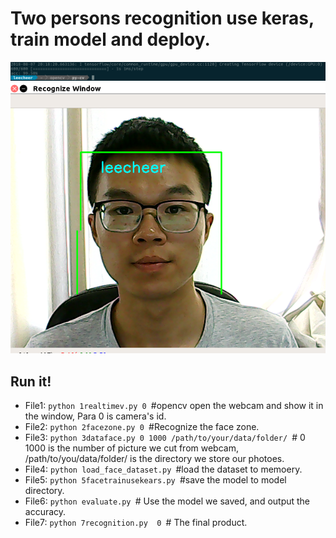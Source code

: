 Two persons recognition use keras, train model and deploy.
==========================================================
![screenshot](1.png)
![upload](kerastest.png)


Run it!
-------
* File1: `python 1realtimev.py 0 `#opencv open the webcam and show it in the window, Para 0 is camera's id.
* File2: `python 2facezone.py 0 `#Recognize the face zone.
* File3: `python 3dataface.py 0 1000 /path/to/your/data/folder/ `# 0 1000 is the number of picture we cut from webcam, /path/to/you/data/folder/ is the directory we store our photoes.
* File4: `python load_face_dataset.py `#load the dataset to memoery.
* File5: `python 5facetrainusekears.py `#save the model to model directory.
* File6: `python evaluate.py `# Use the model we saved, and output the accuracy.
* File7: `python 7recognition.py  0 `# The final product.
